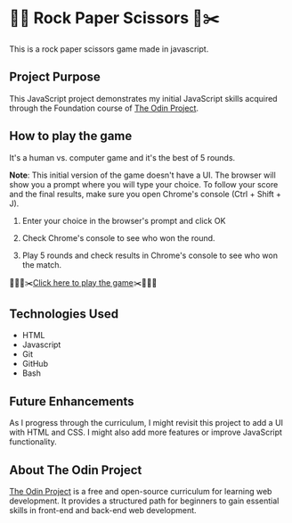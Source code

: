 # ✊🏻 Rock Paper Scissors 📃✂️

This is a rock paper scissors game made in javascript.

## Project Purpose

This JavaScript project demonstrates my initial JavaScript skills acquired through the Foundation course of [The Odin Project](https://www.theodinproject.com/).

## How to play the game

It's a human vs. computer game and it's the best of 5 rounds.

**Note**: This initial version of the game doesn't have a UI. The browser will show you a prompt where you will type your choice. To follow your score and the final results, make sure you open Chrome's console (Ctrl + Shift + J).

1. Enter your choice in the browser's prompt and click OK

2. Check Chrome's console to see who won the round.

3. Play 5 rounds and check results in Chrome's console to see who won the match.

✊🏻📃✂️[Click here to play the game](https://papidos.github.io/Rock-Paper-Scissors/)✂️📃✊🏻

## Technologies Used

- HTML
- Javascript
- Git
- GitHub
- Bash

## Future Enhancements

As I progress through the curriculum, I might revisit this project to add a UI with HTML and CSS. I might also add more features or improve JavaScript functionality.

## About The Odin Project

[The Odin Project](https://www.theodinproject.com/) is a free and open-source curriculum for learning web development. It provides a structured path for beginners to gain essential skills in front-end and back-end web development.
